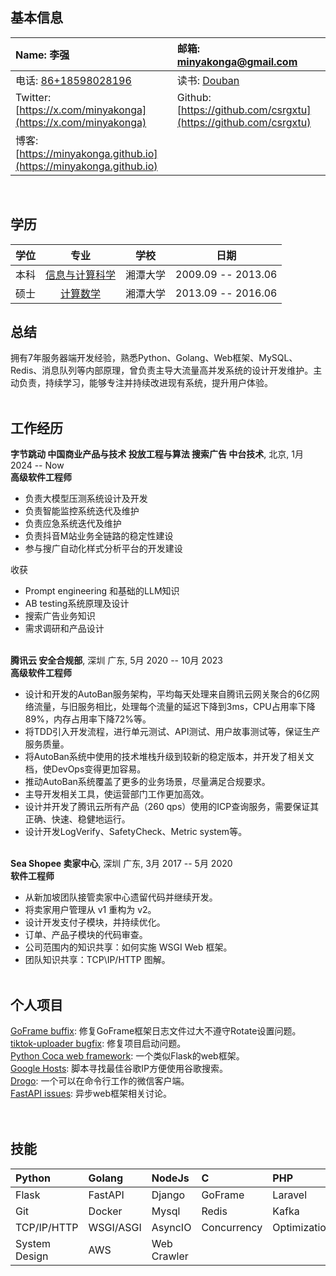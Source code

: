## 基本信息
| Name: 李强                          | 邮箱: [minyakonga@gmail.com](minyakonga@gmail.com)                                        |
|:----------------------------------------|:-------------------------------------------------------------------|
| 电话: [86+18598028196](86+18598028196)                   |读书: [Douban](https://book.douban.com/mine?status=collect)|
| Twitter: [https://x.com/minyakonga](https://x.com/minyakonga) | Github: [https://github.com/csrgxtu](https://github.com/csrgxtu)                                 |
|博客: [https://minyakonga.github.io](https://minyakonga.github.io)|
<br/>

## 学历
| 学位 | 专业 | 学校 | 日期 |
|:------:|:--------------:|:------:|:----:|
|本科|[信息与计算科学](https://math.xtu.edu.cn/)|湘潭大学|2009.09 -- 2013.06|
|硕士|[计算数学](https://math.xtu.edu.cn/)|湘潭大学|2013.09 -- 2016.06|

## 总结
拥有7年服务器端开发经验，熟悉Python、Golang、Web框架、MySQL、Redis、消息队列等内部原理，曾负责主导大流量高并发系统的设计开发维护。主动负责，持续学习，能够专注并持续改进现有系统，提升用户体验。
<br/><br/>

## 工作经历
**字节跳动 中国商业产品与技术 投放工程与算法 搜索广告 中台技术**, 北京, 1月 2024 -- Now  
**高级软件工程师**
* 负责大模型压测系统设计及开发
* 负责智能监控系统迭代及维护
* 负责应急系统迭代及维护
* 负责抖音M站业务全链路的稳定性建设
* 参与搜广自动化样式分析平台的开发建设

收获
* Prompt engineering 和基础的LLM知识
* AB testing系统原理及设计
* 搜索广告业务知识
* 需求调研和产品设计
<br/><br/>

**腾讯云 安全合规部**, 深圳 广东, 5月 2020 -- 10月 2023  
**高级软件工程师**
* 设计和开发的AutoBan服务架构，平均每天处理来自腾讯云网关聚合的6亿网络流量，与旧服务相比，处理每个流量的延迟下降到3ms，CPU占用率下降89%，内存占用率下降72%等。
* 将TDD引入开发流程，进行单元测试、API测试、用户故事测试等，保证生产服务质量。
* 将AutoBan系统中使用的技术堆栈升级到较新的稳定版本，并开发了相关文档，使DevOps变得更加容易。
* 推动AutoBan系统覆盖了更多的业务场景，尽量满足合规要求。
* 主导开发相关工具，使运营部门工作更加高效。
* 设计并开发了腾讯云所有产品（260 qps）使用的ICP查询服务，需要保证其正确、快速、稳健地运行。
* 设计开发LogVerify、SafetyCheck、Metric system等。
<br/><br/>

**Sea Shopee 卖家中心**, 深圳 广东, 3月 2017 -- 5月 2020  
**软件工程师**
* 从新加坡团队接管卖家中心遗留代码并继续开发。
* 将卖家用户管理从 v1 重构为 v2。
* 设计开发支付子模块，并持续优化。
* 订单、产品子模块的代码审查。
* 公司范围内的知识共享：如何实施 WSGI Web 框架。
* 团队知识共享：TCP\IP/HTTP 图解。
<br/><br/>

## 个人项目
[GoFrame buffix](https://github.com/gogf/gf/pull/802): 修复GoFrame框架日志文件过大不遵守Rotate设置问题。  
[tiktok-uploader bugfix](https://github.com/wkaisertexas/tiktok-uploader/pull/58): 修复项目启动问题。   
[Python Coca web framework](https://github.com/csrgxtu/Cocoa): 一个类似Flask的web框架。  
[Google Hosts](https://github.com/csrgxtu/GoogleHosts-Python): 脚本寻找最佳谷歌IP方便使用谷歌搜索。  
[Drogo](https://github.com/csrgxtu/Drogo): 一个可以在命令行工作的微信客户端。  
[FastAPI issues](https://github.com/tiangolo/fastapi/issues?q=is%3Aissue+csrgxtu+is%3Aclosed): 异步web框架相关讨论。 
<br/><br/><br/>

## 技能
| Python        | Golang    | NodeJs  | C           | PHP          | Java        | Bash      |
|:--------------|:----------|:--------|:------------|:-------------|:------------|:----------|
| Flask         | FastAPI   | Django  | GoFrame     | Laravel      | SpringBoot  | ExpressJS |
| Git           | Docker    | Mysql   | Redis       | Kafka        | Prometheus  | MongoDB   |
| TCP/IP/HTTP   | WSGI/ASGI | AsyncIO | Concurrency | Optimization | Refactoring | TDD       |
| System Design | AWS   | Web Crawler |    |     |        |           |
